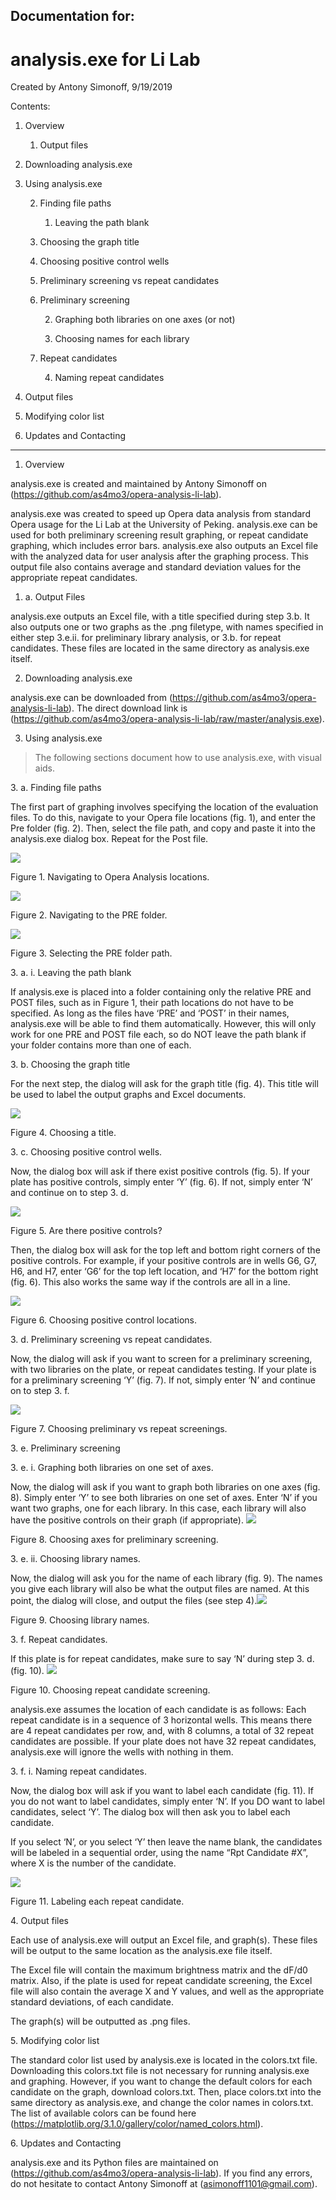 ## Documentation for:

# analysis.exe for Li Lab

Created by Antony Simonoff, 9/19/2019

Contents:

1.  Overview
    
    1.  Output files

2.  Downloading analysis.exe

3.  Using analysis.exe
    
    2.  Finding file paths
        
        1.  Leaving the path blank
    
    3.  Choosing the graph title
    
    4.  Choosing positive control wells
    
    5.  Preliminary screening vs repeat candidates
    
    6.  Preliminary screening
        
        2.  Graphing both libraries on one axes (or not)
        
        3.  Choosing names for each library
    
    7.  Repeat candidates
        
        4.  Naming repeat candidates

4.  Output files

5.  Modifying color list

6.  Updates and Contacting 

<!-- end list -->

---

1.  Overview


analysis.exe is created and maintained by Antony Simonoff on
(<https://github.com/as4mo3/opera-analysis-li-lab>).


analysis.exe was created to speed up Opera data analysis from standard
Opera usage for the Li Lab at the University of Peking. analysis.exe can
be used for both preliminary screening result graphing, or repeat
candidate graphing, which includes error bars. analysis.exe also outputs
an Excel file with the analyzed data for user analysis after the
graphing process. This output file also contains average and standard
deviation values for the appropriate repeat candidates.


1.  a. Output Files


analysis.exe outputs an Excel file, with a title specified during step
3.b. It also outputs one or two graphs as the .png filetype, with names
specified in either step 3.e.ii. for preliminary library analysis, or
3.b. for repeat candidates. These files are located in the same
directory as analysis.exe itself.


2.  Downloading analysis.exe


analysis.exe can be downloaded from
(<https://github.com/as4mo3/opera-analysis-li-lab>). The direct download
link is
(<https://github.com/as4mo3/opera-analysis-li-lab/raw/master/analysis.exe>).


3.  Using analysis.exe


> The following sections document how to use analysis.exe, with visual
> aids.

3\. a. Finding file paths


The first part of graphing involves specifying the location of the
evaluation files. To do this, navigate to your Opera file locations
(fig. 1), and enter the Pre folder (fig. 2). Then, select the file path,
and copy and paste it into the analysis.exe dialog box. Repeat for the
Post file.


![](./media/image1.png)

Figure 1. Navigating to Opera Analysis locations.

![](./media/image2.png)

Figure 2. Navigating to the PRE folder.

![](./media/image3.png)

Figure 3. Selecting the PRE folder path.

3\. a. i. Leaving the path blank


If analysis.exe is placed into a folder containing only the relative PRE
and POST files, such as in Figure 1, their path locations do not have to
be specified. As long as the files have ‘PRE’ and ‘POST’ in their names,
analysis.exe will be able to find them automatically. However, this will
only work for one PRE and POST file each, so do NOT leave the path blank
if your folder contains more than one of each.


3\. b. Choosing the graph title


For the next step, the dialog will ask for the graph title (fig. 4).
This title will be used to label the output graphs and Excel documents.

![](./media/image4.png)

Figure 4. Choosing a title.


3\. c. Choosing positive control wells.


Now, the dialog box will ask if there exist positive controls (fig. 5).
If your plate has positive controls, simply enter ‘Y’ (fig. 6). If not,
simply enter ‘N’ and continue on to step 3. d.

![](./media/image5.png)

Figure 5. Are there positive controls?


Then, the dialog box will ask for the top left and bottom right corners
of the positive controls. For example, if your positive controls are in
wells G6, G7, H6, and H7, enter ‘G6’ for the top left location, and ‘H7’
for the bottom right (fig. 6). This also works the same way if the
controls are all in a line.


![](./media/image6.png)

Figure 6. Choosing positive control locations.

3\. d. Preliminary screening vs repeat candidates.


Now, the dialog will ask if you want to screen for a preliminary
screening, with two libraries on the plate, or repeat candidates
testing. If your plate is for a preliminary screening ‘Y’ (fig. 7). If
not, simply enter ‘N’ and continue on to step 3. f.

![](./media/image7.png)

Figure 7. Choosing preliminary vs repeat screenings.

3\. e. Preliminary screening

3\. e. i. Graphing both libraries on one set of axes.


Now, the dialog will ask if you want to graph both libraries on one axes
(fig. 8). Simply enter ‘Y’ to see both libraries on one set of axes.
Enter ‘N’ if you want two graphs, one for each library. In this case,
each library will also have the positive controls on their graph (if
appropriate). ![](./media/image8.png)

Figure 8. Choosing axes for preliminary screening.

3\. e. ii. Choosing library names.


Now, the dialog will ask you for the name of each library (fig. 9). The
names you give each library will also be what the output files are
named. At this point, the dialog will close, and output the files (see
step 4).![](./media/image9.png)

Figure 9. Choosing library names.

3\. f. Repeat candidates.

If this plate is for repeat candidates, make sure to say ‘N’ during step
3. d. (fig. 10). ![](./media/image10.png)

Figure 10. Choosing repeat candidate screening.


analysis.exe assumes the location of each candidate is as follows: Each
repeat candidate is in a sequence of 3 horizontal wells. This means
there are 4 repeat candidates per row, and, with 8 columns, a total of
32 repeat candidates are possible. If your plate does not have 32 repeat
candidates, analysis.exe will ignore the wells with nothing in them.

3\. f. i. Naming repeat candidates.


Now, the dialog box will ask if you want to label each candidate (fig.
11). If you do not want to label candidates, simply enter ‘N’. If you DO
want to label candidates, select ‘Y’. The dialog box will then ask you
to label each candidate.


If you select ‘N’, or you select ‘Y’ then leave the name blank, the
candidates will be labeled in a sequential order, using the name “Rpt
Candidate \#X”, where X is the number of the candidate.

![](./media/image11.png)

Figure 11. Labeling each repeat candidate.

4\. Output files


Each use of analysis.exe will output an Excel file, and graph(s). These
files will be output to the same location as the analysis.exe file
itself.


The Excel file will contain the maximum brightness matrix and the dF/d0
matrix. Also, if the plate is used for repeat candidate screening, the
Excel file will also contain the average X and Y values, and well as the
appropriate standard deviations, of each candidate.


The graph(s) will be outputted as .png files.

5\. Modifying color list


The standard color list used by analysis.exe is located in the
colors.txt file. Downloading this colors.txt file is not necessary for
running analysis.exe and graphing. However, if you want to change the
default colors for each candidate on the graph, download colors.txt.
Then, place colors.txt into the same directory as analysis.exe, and
change the color names in colors.txt. The list of available colors can
be found here
(<https://matplotlib.org/3.1.0/gallery/color/named_colors.html>).


6\. Updates and Contacting


analysis.exe and its Python files are maintained on
(<https://github.com/as4mo3/opera-analysis-li-lab>). If you find any
errors, do not hesitate to contact Antony Simonoff at
(<asimonoff1101@gmail.com>).
